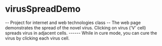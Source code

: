 # virusSpreadDemo

-- Project for internet and web technologies class
-- The web page demonstrates the spread of the novel virus. Clicking on virus ('V' cell) spreads virus in adjacent cells. ------ While in cure mode, you can cure the virus by clicking each virus cell.
